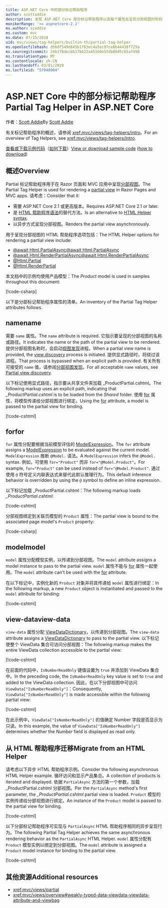 ```yaml
---
title: ASP.NET Core 中的部分标记帮助程序
author: scottaddie
description: 发现 ASP.NET Core 部分标记帮助程序以及每个属性在呈现分部视图时所扮演的角色。
monikerRange: '>= aspnetcore-2.1'
ms.author: scaddie
ms.custom: mvc
ms.date: 07/25/2018
uid: mvc/views/tag-helpers/builtin-th/partial-tag-helper
ms.openlocfilehash: d56df549d845b1f83ec4a5ec97ce6b44438f725a
ms.sourcegitcommit: 24b1f6decbb17bb22a45166e5fdb0845c65af498
ms.translationtype: MT
ms.contentlocale: zh-CN
ms.lasthandoff: 03/01/2019
ms.locfileid: "57048004"
---
```

# <a name="partial-tag-helper-in-aspnet-core"></a><span data-ttu-id="a1c0e-103">ASP.NET Core 中的部分标记帮助程序</span><span class="sxs-lookup"><span data-stu-id="a1c0e-103">Partial Tag Helper in ASP.NET Core</span></span>

<span data-ttu-id="a1c0e-104">作者：[Scott Addie](https://github.com/scottaddie)</span><span class="sxs-lookup"><span data-stu-id="a1c0e-104">By [Scott Addie](https://github.com/scottaddie)</span></span>

<span data-ttu-id="a1c0e-105">有关标记帮助程序的概述，请参阅 <xref:mvc/views/tag-helpers/intro>。</span><span class="sxs-lookup"><span data-stu-id="a1c0e-105">For an overview of Tag Helpers, see <xref:mvc/views/tag-helpers/intro>.</span></span>

<span data-ttu-id="a1c0e-106">[查看或下载示例代码](https://github.com/aspnet/Docs/tree/master/aspnetcore/mvc/views/tag-helpers/built-in/samples)（[如何下载](xref:index#how-to-download-a-sample)）</span><span class="sxs-lookup"><span data-stu-id="a1c0e-106">[View or download sample code](https://github.com/aspnet/Docs/tree/master/aspnetcore/mvc/views/tag-helpers/built-in/samples) ([how to download](xref:index#how-to-download-a-sample))</span></span>

## <a name="overview"></a><span data-ttu-id="a1c0e-107">概述</span><span class="sxs-lookup"><span data-stu-id="a1c0e-107">Overview</span></span>

<span data-ttu-id="a1c0e-108">Partial 标记帮助程序用于在 Razor 页面和 MVC 应用中呈现[分部视图](xref:mvc/views/partial)。</span><span class="sxs-lookup"><span data-stu-id="a1c0e-108">The Partial Tag Helper is used for rendering a [partial view](xref:mvc/views/partial) in Razor Pages and MVC apps.</span></span> <span data-ttu-id="a1c0e-109">请考虑：</span><span class="sxs-lookup"><span data-stu-id="a1c0e-109">Consider that it:</span></span>

* <span data-ttu-id="a1c0e-110">需要 ASP.NET Core 2.1 或更高版本。</span><span class="sxs-lookup"><span data-stu-id="a1c0e-110">Requires ASP.NET Core 2.1 or later.</span></span>
* <span data-ttu-id="a1c0e-111">是 [HTML 帮助程序语法](xref:mvc/views/partial#reference-a-partial-view)的替代方法。</span><span class="sxs-lookup"><span data-stu-id="a1c0e-111">Is an alternative to [HTML Helper syntax](xref:mvc/views/partial#reference-a-partial-view).</span></span>
* <span data-ttu-id="a1c0e-112">以异步方式呈现分部视图。</span><span class="sxs-lookup"><span data-stu-id="a1c0e-112">Renders the partial view asynchronously.</span></span>

<span data-ttu-id="a1c0e-113">用于呈现分部视图的 HTML 帮助程序选项包括：</span><span class="sxs-lookup"><span data-stu-id="a1c0e-113">The HTML Helper options for rendering a partial view include:</span></span>

* [<span data-ttu-id="a1c0e-114">@await Html.PartialAsync</span><span class="sxs-lookup"><span data-stu-id="a1c0e-114">@await Html.PartialAsync</span></span>](/dotnet/api/microsoft.aspnetcore.mvc.rendering.htmlhelperpartialextensions.partialasync)
* [<span data-ttu-id="a1c0e-115">@await Html.RenderPartialAsync</span><span class="sxs-lookup"><span data-stu-id="a1c0e-115">@await Html.RenderPartialAsync</span></span>](/dotnet/api/microsoft.aspnetcore.mvc.rendering.htmlhelperpartialextensions.renderpartialasync)
* [@Html.Partial](/dotnet/api/microsoft.aspnetcore.mvc.rendering.htmlhelperpartialextensions.partial)
* [@Html.RenderPartial](/dotnet/api/microsoft.aspnetcore.mvc.rendering.htmlhelperpartialextensions.renderpartial)

<span data-ttu-id="a1c0e-116">本文档中的示例均使用产品模型：</span><span class="sxs-lookup"><span data-stu-id="a1c0e-116">The *Product* model is used in samples throughout this document:</span></span>

[!code-csharp[](samples/TagHelpersBuiltIn/Models/Product.cs)]

<span data-ttu-id="a1c0e-117">以下是分部标记帮助程序属性的清单。</span><span class="sxs-lookup"><span data-stu-id="a1c0e-117">An inventory of the Partial Tag Helper attributes follows.</span></span>

## <a name="name"></a><span data-ttu-id="a1c0e-118">name</span><span class="sxs-lookup"><span data-stu-id="a1c0e-118">name</span></span>

<span data-ttu-id="a1c0e-119">需要 `name` 属性。</span><span class="sxs-lookup"><span data-stu-id="a1c0e-119">The `name` attribute is required.</span></span> <span data-ttu-id="a1c0e-120">它指示要呈现的分部视图的名称或路径。</span><span class="sxs-lookup"><span data-stu-id="a1c0e-120">It indicates the name or the path of the partial view to be rendered.</span></span> <span data-ttu-id="a1c0e-121">提供分部视图名称时，会启动[视图发现](xref:mvc/views/overview#view-discovery)进程。</span><span class="sxs-lookup"><span data-stu-id="a1c0e-121">When a partial view name is provided, the [view discovery](xref:mvc/views/overview#view-discovery) process is initiated.</span></span> <span data-ttu-id="a1c0e-122">提供显式路径时，将绕过该进程。</span><span class="sxs-lookup"><span data-stu-id="a1c0e-122">That process is bypassed when an explicit path is provided.</span></span> <span data-ttu-id="a1c0e-123">有关所有可接受的 `name` 值，请参阅[分部视图发现](xref:mvc/views/partial#partial-view-discovery)。</span><span class="sxs-lookup"><span data-stu-id="a1c0e-123">For all acceptable `name` values, see [Partial view discovery](xref:mvc/views/partial#partial-view-discovery).</span></span>

<span data-ttu-id="a1c0e-124">以下标记使用显式路径，指示要从共享文件夹加载 _ProductPartial.cshtml。</span><span class="sxs-lookup"><span data-stu-id="a1c0e-124">The following markup uses an explicit path, indicating that *_ProductPartial.cshtml* is to be loaded from the *Shared* folder.</span></span> <span data-ttu-id="a1c0e-125">使用 [for](#for) 属性，将模型传递给分部视图进行绑定。</span><span class="sxs-lookup"><span data-stu-id="a1c0e-125">Using the [for](#for) attribute, a model is passed to the partial view for binding.</span></span>

[!code-cshtml[](samples/TagHelpersBuiltIn/Pages/Product.cshtml?name=snippet_Name)]

## <a name="for"></a><span data-ttu-id="a1c0e-126">for</span><span class="sxs-lookup"><span data-stu-id="a1c0e-126">for</span></span>

<span data-ttu-id="a1c0e-127">`for` 属性分配要根据当前模型评估的 [ModelExpression](/dotnet/api/microsoft.aspnetcore.mvc.viewfeatures.modelexpression)。</span><span class="sxs-lookup"><span data-stu-id="a1c0e-127">The `for` attribute assigns a [ModelExpression](/dotnet/api/microsoft.aspnetcore.mvc.viewfeatures.modelexpression) to be evaluated against the current model.</span></span> <span data-ttu-id="a1c0e-128">`ModelExpression` 推断 `@Model.` 语法。</span><span class="sxs-lookup"><span data-stu-id="a1c0e-128">A `ModelExpression` infers the `@Model.` syntax.</span></span> <span data-ttu-id="a1c0e-129">例如，可使用 `for="Product"` 而非 `for="@Model.Product"`。</span><span class="sxs-lookup"><span data-stu-id="a1c0e-129">For example, `for="Product"` can be used instead of `for="@Model.Product"`.</span></span> <span data-ttu-id="a1c0e-130">通过使用 `@` 符号定义内联表达式来替代此默认推理行为。</span><span class="sxs-lookup"><span data-stu-id="a1c0e-130">This default inference behavior is overridden by using the `@` symbol to define an inline expression.</span></span>

<span data-ttu-id="a1c0e-131">以下标记加载 _ProductPartial.cshtml：</span><span class="sxs-lookup"><span data-stu-id="a1c0e-131">The following markup loads *_ProductPartial.cshtml*:</span></span>

[!code-cshtml[](samples/TagHelpersBuiltIn/Pages/Product.cshtml?name=snippet_For)]

<span data-ttu-id="a1c0e-132">分部视图绑定到关联页模型的 `Product` 属性：</span><span class="sxs-lookup"><span data-stu-id="a1c0e-132">The partial view is bound to the associated page model's `Product` property:</span></span>

[!code-csharp[](samples/TagHelpersBuiltIn/Pages/Product.cshtml.cs?highlight=8)]

## <a name="model"></a><span data-ttu-id="a1c0e-133">model</span><span class="sxs-lookup"><span data-stu-id="a1c0e-133">model</span></span>

<span data-ttu-id="a1c0e-134">`model` 属性分配模型实例，以传递到分部视图。</span><span class="sxs-lookup"><span data-stu-id="a1c0e-134">The `model` attribute assigns a model instance to pass to the partial view.</span></span> <span data-ttu-id="a1c0e-135">`model` 属性不能与 [for](#for) 属性一起使用。</span><span class="sxs-lookup"><span data-stu-id="a1c0e-135">The `model` attribute can't be used with the [for](#for) attribute.</span></span>

<span data-ttu-id="a1c0e-136">在以下标记中，实例化新的 `Product` 对象并将其传递给 `model` 属性进行绑定：</span><span class="sxs-lookup"><span data-stu-id="a1c0e-136">In the following markup, a new `Product` object is instantiated and passed to the `model` attribute for binding:</span></span>

[!code-cshtml[](samples/TagHelpersBuiltIn/Pages/Product.cshtml?name=snippet_Model)]

## <a name="view-data"></a><span data-ttu-id="a1c0e-137">view-data</span><span class="sxs-lookup"><span data-stu-id="a1c0e-137">view-data</span></span>

<span data-ttu-id="a1c0e-138">`view-data` 属性分配 [ViewDataDictionary](/dotnet/api/microsoft.aspnetcore.mvc.viewfeatures.viewdatadictionary)，以传递到分部视图。</span><span class="sxs-lookup"><span data-stu-id="a1c0e-138">The `view-data` attribute assigns a [ViewDataDictionary](/dotnet/api/microsoft.aspnetcore.mvc.viewfeatures.viewdatadictionary) to pass to the partial view.</span></span> <span data-ttu-id="a1c0e-139">以下标记使整个 ViewData 集合可访问分部视图：</span><span class="sxs-lookup"><span data-stu-id="a1c0e-139">The following markup makes the entire ViewData collection accessible to the partial view:</span></span>

[!code-cshtml[](samples/TagHelpersBuiltIn/Pages/Product.cshtml?name=snippet_ViewData&highlight=5-)]

<span data-ttu-id="a1c0e-140">在前面的代码中，`IsNumberReadOnly` 键值设置为 `true` 并添加到 ViewData 集合中。</span><span class="sxs-lookup"><span data-stu-id="a1c0e-140">In the preceding code, the `IsNumberReadOnly` key value is set to `true` and added to the ViewData collection.</span></span> <span data-ttu-id="a1c0e-141">因此，在以下分部视图中可访问 `ViewData["IsNumberReadOnly"]`：</span><span class="sxs-lookup"><span data-stu-id="a1c0e-141">Consequently, `ViewData["IsNumberReadOnly"]` is made accessible within the following partial view:</span></span>

[!code-cshtml[](samples/TagHelpersBuiltIn/Pages/Shared/_ProductViewDataPartial.cshtml?highlight=5)]

<span data-ttu-id="a1c0e-142">在此示例中，`ViewData["IsNumberReadOnly"]` 的值确定 Number 字段是否显示为只读。</span><span class="sxs-lookup"><span data-stu-id="a1c0e-142">In this example, the value of `ViewData["IsNumberReadOnly"]` determines whether the *Number* field is displayed as read only.</span></span>

## <a name="migrate-from-an-html-helper"></a><span data-ttu-id="a1c0e-143">从 HTML 帮助程序迁移</span><span class="sxs-lookup"><span data-stu-id="a1c0e-143">Migrate from an HTML Helper</span></span>

<span data-ttu-id="a1c0e-144">请考虑以下异步 HTML 帮助程序示例。</span><span class="sxs-lookup"><span data-stu-id="a1c0e-144">Consider the following asynchronous HTML Helper example.</span></span> <span data-ttu-id="a1c0e-145">循环访问和显示产品集合。</span><span class="sxs-lookup"><span data-stu-id="a1c0e-145">A collection of products is iterated and displayed.</span></span> <span data-ttu-id="a1c0e-146">依据 `PartialAsync` 方法的第一个参数，加载 _ProductPartial.cshtml 分部视图。</span><span class="sxs-lookup"><span data-stu-id="a1c0e-146">Per the `PartialAsync` method's first parameter, the *_ProductPartial.cshtml* partial view is loaded.</span></span> <span data-ttu-id="a1c0e-147">`Product` 模型的实例传递给分部视图进行绑定。</span><span class="sxs-lookup"><span data-stu-id="a1c0e-147">An instance of the `Product` model is passed to the partial view for binding.</span></span>

[!code-cshtml[](samples/TagHelpersBuiltIn/Pages/Products.cshtml?name=snippet_HtmlHelper&highlight=3)]

<span data-ttu-id="a1c0e-148">以下分部标记帮助程序可实现与 `PartialAsync` HTML 帮助程序相同的异步呈现行为。</span><span class="sxs-lookup"><span data-stu-id="a1c0e-148">The following Partial Tag Helper achieves the same asynchronous rendering behavior as the `PartialAsync` HTML Helper.</span></span> <span data-ttu-id="a1c0e-149">`model` 属性分配有 `Product` 模型实例以绑定到分部视图。</span><span class="sxs-lookup"><span data-stu-id="a1c0e-149">The `model` attribute is assigned a `Product` model instance for binding to the partial view.</span></span>

[!code-cshtml[](samples/TagHelpersBuiltIn/Pages/Products.cshtml?name=snippet_TagHelper&highlight=3)]

## <a name="additional-resources"></a><span data-ttu-id="a1c0e-150">其他资源</span><span class="sxs-lookup"><span data-stu-id="a1c0e-150">Additional resources</span></span>

* <xref:mvc/views/partial>
* <xref:mvc/views/overview#weakly-typed-data-viewdata-viewdata-attribute-and-viewbag>
